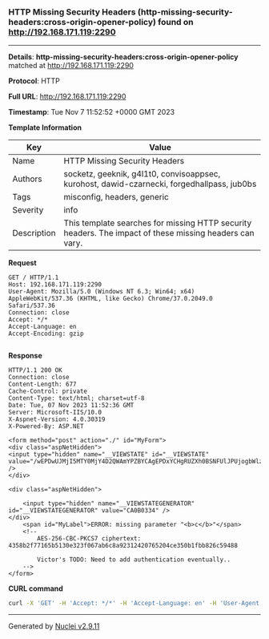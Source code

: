 ### HTTP Missing Security Headers (http-missing-security-headers:cross-origin-opener-policy) found on http://192.168.171.119:2290

----
**Details**: **http-missing-security-headers:cross-origin-opener-policy** matched at http://192.168.171.119:2290

**Protocol**: HTTP

**Full URL**: http://192.168.171.119:2290

**Timestamp**: Tue Nov 7 11:52:52 +0000 GMT 2023

**Template Information**

| Key | Value |
| --- | --- |
| Name | HTTP Missing Security Headers |
| Authors | socketz, geeknik, g4l1t0, convisoappsec, kurohost, dawid-czarnecki, forgedhallpass, jub0bs |
| Tags | misconfig, headers, generic |
| Severity | info |
| Description | This template searches for missing HTTP security headers. The impact of these missing headers can vary.<br> |

**Request**
```http
GET / HTTP/1.1
Host: 192.168.171.119:2290
User-Agent: Mozilla/5.0 (Windows NT 6.3; Win64; x64) AppleWebKit/537.36 (KHTML, like Gecko) Chrome/37.0.2049.0 Safari/537.36
Connection: close
Accept: */*
Accept-Language: en
Accept-Encoding: gzip


```

**Response**
```http
HTTP/1.1 200 OK
Connection: close
Content-Length: 677
Cache-Control: private
Content-Type: text/html; charset=utf-8
Date: Tue, 07 Nov 2023 11:52:36 GMT
Server: Microsoft-IIS/10.0
X-Aspnet-Version: 4.0.30319
X-Powered-By: ASP.NET

<form method="post" action="./" id="MyForm">
<div class="aspNetHidden">
<input type="hidden" name="__VIEWSTATE" id="__VIEWSTATE" value="/wEPDwUJMjI5MTY0MjY4D2QWAmYPZBYCAgEPDxYCHgRUZXh0BSNFUlJPUjogbWlzc2luZyBwYXJhbWV0ZXIgIjxiPmM8L2I+ImRkZHvPI6ihroba9/GsG1byXq/QqUwF5oBKRcYUEE15/tPt" />
</div>

<div class="aspNetHidden">

	<input type="hidden" name="__VIEWSTATEGENERATOR" id="__VIEWSTATEGENERATOR" value="CA0B0334" />
</div>
	<span id="MyLabel">ERROR: missing parameter "<b>c</b>"</span>
	<!--
		AES-256-CBC-PKCS7 ciphertext: 4358b2f77165b5130e323f067ab6c8a92312420765204ce350b1fbb826c59488
		
		Victor's TODO: Need to add authentication eventually..
	-->
</form>
```


**CURL command**
```sh
curl -X 'GET' -H 'Accept: */*' -H 'Accept-Language: en' -H 'User-Agent: Mozilla/5.0 (Windows NT 6.3; Win64; x64) AppleWebKit/537.36 (KHTML, like Gecko) Chrome/37.0.2049.0 Safari/537.36' 'http://192.168.171.119:2290'
```

----

Generated by [Nuclei v2.9.11](https://github.com/projectdiscovery/nuclei)